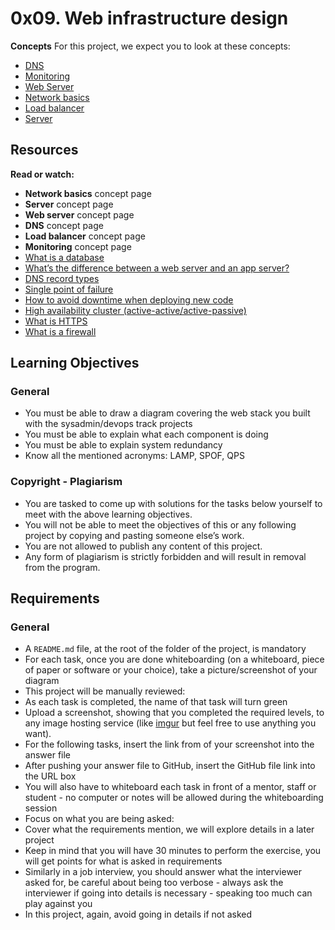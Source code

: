# 0x09. Web infrastructure design
**Concepts**
For this project, we expect you to look at these concepts:
* [DNS](dns.html)
* [Monitoring](https://github.com/Amyn00/alx-system_engineering-devops/blob/master/0x09-web_infrastructure_design/monitoring.html)
* [Web Server](https://github.com/Amyn00/alx-system_engineering-devops/blob/master/0x09-web_infrastructure_design/web_server.html)
* [Network basics](https://github.com/Amyn00/alx-system_engineering-devops/blob/master/0x09-web_infrastructure_design/network_basics.html)
* [Load balancer](https://github.com/Amyn00/alx-system_engineering-devops/blob/master/0x09-web_infrastructure_design/load_balancer.html)
* [Server](https://github.com/Amyn00/alx-system_engineering-devops/blob/master/0x09-web_infrastructure_design/server.html)

## Resources
**Read or watch:**
* **Network basics** concept page
* **Server** concept page
* **Web server** concept page
* **DNS** concept page
* **Load balancer** concept page
* **Monitoring** concept page
* [What is a database](https://www.oracle.com/ke/database/what-is-database/)
* [What’s the difference between a web server and an app server?](https://www.infoworld.com/article/2077354/app-server-web-server-what-s-the-difference.html)
* [DNS record types](https://www.site24x7.com/learn/dns-record-types.html)
* [Single point of failure](https://avinetworks.com/glossary/single-point-of-failure/)
* [How to avoid downtime when deploying new code](https://softwareengineering.stackexchange.com/questions/35063/how-do-you-update-your-production-codebase-database-schema-without-causing-downt#answers-header)
* [High availability cluster (active-active/active-passive)](https://docs.oracle.com/cd/E17904_01/core.1111/e10106/intro.htm#ASHIA712)
* [What is HTTPS](https://www.instantssl.com/http-vs-https)
* [What is a firewall](https://www.webopedia.com/definitions/firewall/)

## Learning Objectives

### General
* You must be able to draw a diagram covering the web stack you built with the sysadmin/devops track projects
* You must be able to explain what each component is doing
* You must be able to explain system redundancy
* Know all the mentioned acronyms: LAMP, SPOF, QPS
### Copyright - Plagiarism
* You are tasked to come up with solutions for the tasks below yourself to meet with the above learning objectives.
* You will not be able to meet the objectives of this or any following project by copying and pasting someone else’s work.
* You are not allowed to publish any content of this project.
* Any form of plagiarism is strictly forbidden and will result in removal from the program.
## Requirements
### General
* A `README.md` file, at the root of the folder of the project, is mandatory
* For each task, once you are done whiteboarding (on a whiteboard, piece of paper or software or your choice), take a picture/screenshot of your diagram
* This project will be manually reviewed:
* As each task is completed, the name of that task will turn green
* Upload a screenshot, showing that you completed the required levels, to any image hosting service (like [imgur](https://imgur.com) but feel free to use anything you want).
* For the following tasks, insert the link from of your screenshot into the answer file
* After pushing your answer file to GitHub, insert the GitHub file link into the URL box
* You will also have to whiteboard each task in front of a mentor, staff or student - no computer or notes will be allowed during the whiteboarding session
* Focus on what you are being asked:
* Cover what the requirements mention, we will explore details in a later project
* Keep in mind that you will have 30 minutes to perform the exercise, you will get points for what is asked in requirements
* Similarly in a job interview, you should answer what the interviewer asked for, be careful about being too verbose - always ask the interviewer if going into details is necessary - speaking too much can play against you
* In this project, again, avoid going in details if not asked
